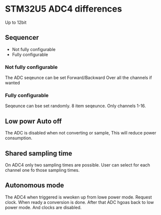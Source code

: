 # STM32U5 ADC4 differences

Up to 12bit

## Sequencer

* Not fully configurable
* Fully configurable

### Not fully configurable

The ADC seqeunce can be set Forward/Backward
Over all the channels if wanted


### Fully configurable 

Seqeunce can bse set randomly.
8 item seqeunce. 
Only channels 1-16.

## Low powr Auto off

The ADC is disabled when not converting or sample, This will reduce power consumption. 

## Shared sampling time

On ADC4 only two sampling times are possible. User can select for each channel one fo those sampling times. 


## Autonomous mode

The ADC4 when triggered is wwoken up from lowe power mode. Request clock. When ready a conversion is done. After that ADC hgoas back to low power mode. And clocks are disabled. 


